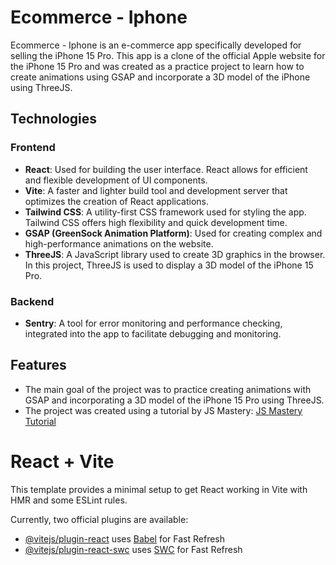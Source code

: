 # Ecommerce - Iphone

Ecommerce - Iphone is an e-commerce app specifically developed for selling the iPhone 15 Pro. This app is a clone of the official Apple website for the iPhone 15 Pro and was created as a practice project to learn how to create animations using GSAP and incorporate a 3D model of the iPhone using ThreeJS.

## Technologies

### Frontend
- **React**: Used for building the user interface. React allows for efficient and flexible development of UI components.
- **Vite**: A faster and lighter build tool and development server that optimizes the creation of React applications.
- **Tailwind CSS**: A utility-first CSS framework used for styling the app. Tailwind CSS offers high flexibility and quick development time.
- **GSAP (GreenSock Animation Platform)**: Used for creating complex and high-performance animations on the website.
- **ThreeJS**: A JavaScript library used to create 3D graphics in the browser. In this project, ThreeJS is used to display a 3D model of the iPhone 15 Pro.

### Backend
- **Sentry**: A tool for error monitoring and performance checking, integrated into the app to facilitate debugging and monitoring.

## Features
- The main goal of the project was to practice creating animations with GSAP and incorporating a 3D model of the iPhone 15 Pro using ThreeJS.
- The project was created using a tutorial by JS Mastery: [JS Mastery Tutorial](https://www.youtube.com/watch?v=kRQbRAJ4-Fs&t=4066s)


# React + Vite

This template provides a minimal setup to get React working in Vite with HMR and some ESLint rules.

Currently, two official plugins are available:

- [@vitejs/plugin-react](https://github.com/vitejs/vite-plugin-react/blob/main/packages/plugin-react/README.md) uses [Babel](https://babeljs.io/) for Fast Refresh
- [@vitejs/plugin-react-swc](https://github.com/vitejs/vite-plugin-react-swc) uses [SWC](https://swc.rs/) for Fast Refresh
